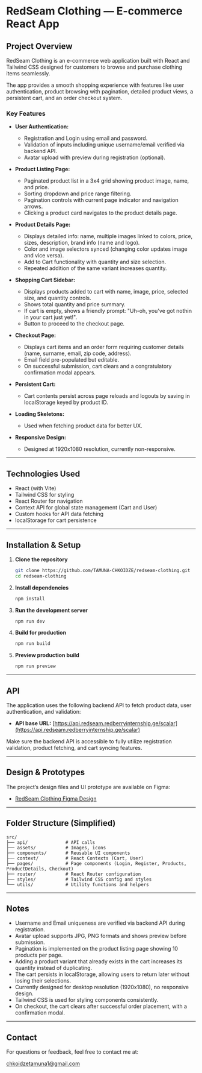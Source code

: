 # RedSeam Clothing — E-commerce React App

## Project Overview

RedSeam Clothing is an e-commerce web application built with React and Tailwind CSS designed for customers to browse and purchase clothing items seamlessly.

The app provides a smooth shopping experience with features like user authentication, product browsing with pagination, detailed product views, a persistent cart, and an order checkout system.

### Key Features

- **User Authentication:**

  - Registration and Login using email and password.
  - Validation of inputs including unique username/email verified via backend API.
  - Avatar upload with preview during registration (optional).

- **Product Listing Page:**

  - Paginated product list in a 3x4 grid showing product image, name, and price.
  - Sorting dropdown and price range filtering.
  - Pagination controls with current page indicator and navigation arrows.
  - Clicking a product card navigates to the product details page.

- **Product Details Page:**

  - Displays detailed info: name, multiple images linked to colors, price, sizes, description, brand info (name and logo).
  - Color and image selectors synced (changing color updates image and vice versa).
  - Add to Cart functionality with quantity and size selection.
  - Repeated addition of the same variant increases quantity.

- **Shopping Cart Sidebar:**

  - Displays products added to cart with name, image, price, selected size, and quantity controls.
  - Shows total quantity and price summary.
  - If cart is empty, shows a friendly prompt: "Uh-oh, you've got nothin in your cart just yet!".
  - Button to proceed to the checkout page.

- **Checkout Page:**

  - Displays cart items and an order form requiring customer details (name, surname, email, zip code, address).
  - Email field pre-populated but editable.
  - On successful submission, cart clears and a congratulatory confirmation modal appears.

- **Persistent Cart:**

  - Cart contents persist across page reloads and logouts by saving in localStorage keyed by product ID.

- **Loading Skeletons:**

  - Used when fetching product data for better UX.

- **Responsive Design:**

  - Designed at 1920x1080 resolution, currently non-responsive.

---

## Technologies Used

- React (with Vite)
- Tailwind CSS for styling
- React Router for navigation
- Context API for global state management (Cart and User)
- Custom hooks for API data fetching
- localStorage for cart persistence

---

## Installation & Setup

1. **Clone the repository**

   ```bash
   git clone https://github.com/TAMUNA-CHKOIDZE/redseam-clothing.git
   cd redseam-clothing
   ```

2. **Install dependencies**

   ```bash
   npm install
   ```

3. **Run the development server**

   ```bash
   npm run dev
   ```

4. **Build for production**

   ```bash
   npm run build
   ```

5. **Preview production build**

   ```bash
   npm run preview
   ```

---

## API

The application uses the following backend API to fetch product data, user authentication, and validation:

- **API base URL:** [https://api.redseam.redberryinternship.ge/scalar](https://api.redseam.redberryinternship.ge/scalar)

Make sure the backend API is accessible to fully utilize registration validation, product fetching, and cart syncing features.

---

## Design & Prototypes

The project’s design files and UI prototype are available on Figma:

- [RedSeam Clothing Figma Design](https://www.figma.com/design/mNz6RGauIhHyuMrGFcPBHs/Bootcamp---RedSeam-Clothing?node-id=0-1&p=f&t=IeCfhtEtOxnk75f8-0)

---

## Folder Structure (Simplified)

```
src/
├── api/              # API calls
├── assets/           # Images, icons
├── components/       # Reusable UI components
├── context/          # React Contexts (Cart, User)
├── pages/            # Page components (Login, Register, Products, ProductDetails, Checkout)
├── router/           # React Router configuration
├── styles/           # Tailwind CSS config and styles
└── utils/            # Utility functions and helpers
```

---

## Notes

- Username and Email uniqueness are verified via backend API during registration.
- Avatar upload supports JPG, PNG formats and shows preview before submission.
- Pagination is implemented on the product listing page showing 10 products per page.
- Adding a product variant that already exists in the cart increases its quantity instead of duplicating.
- The cart persists in localStorage, allowing users to return later without losing their selections.
- Currently designed for desktop resolution (1920x1080), no responsive design.
- Tailwind CSS is used for styling components consistently.
- On checkout, the cart clears after successful order placement, with a confirmation modal.

---

## Contact

For questions or feedback, feel free to contact me at:

[chkoidzetamuna1@gmail.com](mailto:chkoidzetamuna1@gmail.com)
